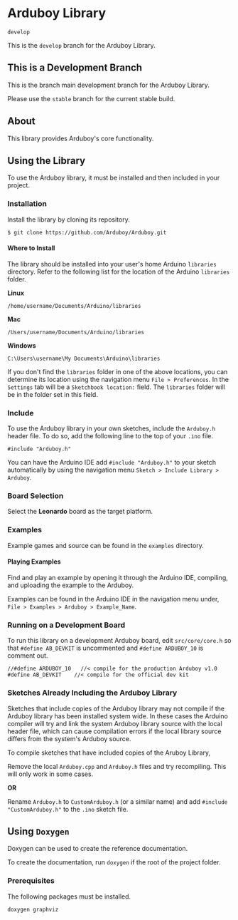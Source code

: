 Arduboy Library
===============

`develop`

This is the `develop` branch for the Arduboy Library.

## This is a Development Branch

This is the branch main development branch for the Arduboy Library.

Please use the `stable` branch for the current stable build.

## About

This library provides Arduboy's  core functionality.

## Using the Library

To use the Arduboy library, it must be installed and then included in your
project.

### Installation

Install the library by cloning its repository.

```
$ git clone https://github.com/Arduboy/Arduboy.git
```

#### Where to Install

The library should be installed into your user's home Arduino `libraries` 
directory. Refer to the following list for the location of the Arduino
`libraries` folder.

**Linux**

```
/home/username/Documents/Arduino/libraries
```

**Mac**

```
/Users/username/Documents/Arduino/libraries
```

**Windows**

```
C:\Users\username\My Documents\Arduino\libraries
```

If you don't find the `libraries` folder in one of the above locations, you can
determine its location using the navigation menu `File > Preferences`. In the
`Settings` tab will be a `Sketchbook location:` field. The `libraries` folder
will be in the folder set in this field.

### Include

To use the Arduboy library in your own sketches, include the `Arduboy.h` header
file. To do so, add the following line to the top of your `.ino` file.

```
#include "Arduboy.h"
```

You can have the Arduino IDE add `#include "Arduboy.h"` to your sketch 
automatically by using the navigation menu `Sketch > Include Library > Arduboy`.

### Board Selection
Select the **Leonardo** board as the target platform.

### Examples

Example games and source can be found in the `examples` directory.

#### Playing Examples

Find and play an example by opening it through the Arduino IDE, compiling, 
and uploading the example to the Arduboy.

Examples can be found in the Arduino IDE in the navigation menu under, 
`File > Examples > Arduboy > Example_Name`.

### Running on a Development Board

To run this library on a development Arduboy board, edit `src/core/core.h` so 
that `#define AB_DEVKIT` is uncommented and `#define ARDUBOY_10` is comment out.

```
//#define ARDUBOY_10   //< compile for the production Arduboy v1.0
#define AB_DEVKIT    //< compile for the official dev kit
```

### Sketches Already Including the Arduboy Library
Sketches that include copies of the Arduboy library may not compile if the
Arduboy library has been installed system wide. In these cases the Arduino 
compiler will try and link the system Arduboy library source with the local 
header file, which can cause compilation errors if the local library source 
differs from the system's Arduboy source.

To compile sketches that have included copies of the Aruboy Library,

Remove the local `Arduboy.cpp` and `Arduboy.h` files and try recompiling. 
This will only work in some cases.

**OR**

Rename `Arduboy.h` to `CustomArduboy.h` (or a similar name) and add
`#include "CustomArduboy.h"` to the `.ino` sketch file. 

## Using `Doxygen`

Doxygen can be used to create the reference documentation.

To create the documentation, run `doxygen` if the root of the project folder.

### Prerequisites
The following packages must be installed.
```
doxygen graphviz
```
